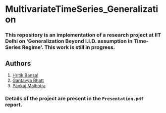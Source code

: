 # MultivariateTimeSeries_Generalization

### This repository is an implementation of a research project at IIT Delhi on 'Generalization Beyond I.I.D. assumption in Time-Series Regime'. This work is still in progress.

## Authors
1. [Hritik Bansal](https://sites.google.com/view/hbansal)
2. [Gantavya Bhatt](https://sites.google.com/view/gbhatt/)
3. [Pankaj Malhotra](https://scholar.google.com/citations?user=HP4M0MkAAAAJ&hl=en&oi=ao) 


### Details of the project are present in the ```Presentation.pdf``` report.

